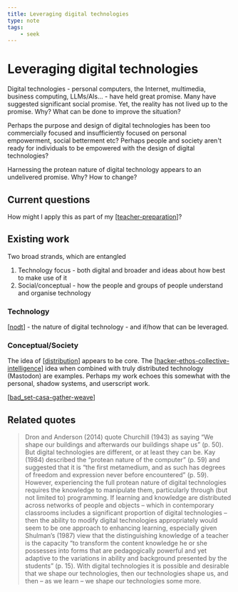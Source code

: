 ```yaml
---
title: Leveraging digital technologies
type: note
tags:
    - seek
---
```


# Leveraging digital technologies

Digital technologies - personal computers, the Internet, multimedia, business computing, LLMs/AIs... - have held great promise. Many have suggested significant social promise. Yet, the reality has not lived up to the promise. Why? What can be done to improve the situation?

Perhaps the purpose and design of digital technologies has been too commercially focused and insufficiently focused on personal empowerment, social betterment etc? Perhaps people and society aren't ready for individuals to be empowered with the design of digital technologies? 

Harnessing the protean nature of digital technology appears to an undelivered promise. Why? How to change?

## Current questions

How might I apply this as part of my [[teacher-preparation]]?

## Existing work

Two broad strands, which are entangled

1. Technology focus - both digital and broader and ideas about how best to make use of it 
2. Social/conceptual - how the people and groups of people understand and organise technology

### Technology 

[[nodt]] - the nature of digital technology - and if/how that can be leveraged.

### Conceptual/Society

The idea of [[distribution]] appears to be core. The [[hacker-ethos-collective-intelligence]] idea when combined with truly distributed technology (Mastodon) are examples.  Perhaps my work echoes this somewhat with the personal, shadow systems, and userscript work.

[[bad_set-casa-gather-weave]]

## Related quotes

> Dron and Anderson (2014) quote Churchill (1943) as saying “We shape our buildings and afterwards our buildings shape us” (p. 50). But digital technologies are different, or at least they can be. Kay (1984) described the “protean nature of the computer” (p. 59) and suggested that it is “the first metamedium, and as such has degrees of freedom and expression never before encountered” (p. 59). However, experiencing the full protean nature of digital technologies requires the knowledge to manipulate them, particularly through (but not limited to) programming. If learning and knowledge are distributed across networks of people and objects – which in contemporary classrooms includes a significant proportion of digital technologies – then the ability to modify digital technologies appropriately would seem to be one approach to enhancing learning, especially given Shulman’s (1987) view that the distinguishing knowledge of a teacher is the capacity “to transform the content knowledge he or she possesses into forms that are pedagogically powerful and yet adaptive to the variations in ability and background presented by the students” (p. 15). With digital technologies it is possible and desirable that we shape our technologies, then our technologies shape us, and then – as we learn – we shape our technologies some more.

[//begin]: # "Autogenerated link references for markdown compatibility"
[teacher-preparation]: teacher-preparation "Teacher preparation"
[nodt]: ../sense/nodt/nodt "Nature of Digital Technology"
[distribution]: ../sense/Distribution/distribution "Distribution"
[hacker-ethos-collective-intelligence]: ../sense/Distribution/hacker-ethos-collective-intelligence "Hacker Ethos as Collective Intelligence"
[bad_set-casa-gather-weave]: ../sense/CASA/bad_set-casa-gather-weave "The relationships between BAD/SET, CASA, and Gather/Weave"
[//end]: # "Autogenerated link references"